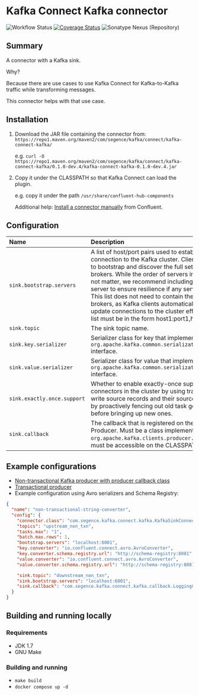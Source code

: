 Kafka Connect Kafka connector
=============================

![Workflow Status](https://github.com/segence/kafka-connect-kafka/actions/workflows/test.yaml/badge.svg)
[![Coverage Status](https://coveralls.io/repos/github/Segence/kafka-connect-kafka/badge.svg?branch=main)](https://coveralls.io/github/Segence/kafka-connect-kafka?branch=main)
![Sonatype Nexus (Repository)](https://img.shields.io/maven-central/v/com.segence.kafka.connect/kafka-connect-kafka)

## Summary

A connector with a Kafka sink.

Why?

Because there are use cases to use Kafka Connect for Kafka-to-Kafka traffic while transforming messages.

This connector helps with that use case.

## Installation

1. Download the JAR file containing the connector from:
`https://repo1.maven.org/maven2/com/segence/kafka/connect/kafka-connect-kafka/`

    e.g. `curl -O https://repo1.maven.org/maven2/com/segence/kafka/connect/kafka-connect-kafka/0.1.0-dev.4/kafka-connect-kafka-0.1.0-dev.4.jar`

2. Copy it under the CLASSPATH so that Kafka Connect can load the plugin.

    e.g. copy it under the path `/usr/share/confluent-hub-components`

    Additional help: [Install a connector manually](https://docs.confluent.io/platform/current/connect/install.html#install-a-connector-manually) from Confluent.

## Configuration

| **Name**                    | **Description**                                                                                                                                                                                                                                                                                                                                                                                                                                                                                                                            | **Default value**                                      |
|:----------------------------|:-------------------------------------------------------------------------------------------------------------------------------------------------------------------------------------------------------------------------------------------------------------------------------------------------------------------------------------------------------------------------------------------------------------------------------------------------------------------------------------------------------------------------------------------|--------------------------------------------------------|
| `sink.bootstrap.servers`    | A list of host/port pairs used to establish the initial connection to the Kafka cluster. Clients use this list to bootstrap and discover the full set of Kafka brokers. While the order of servers in the list does not matter, we recommend including more than one server to ensure resilience if any servers are down. This list does not need to contain the entire set of brokers, as Kafka clients automatically manage and update connections to the cluster efficiently. This list must be in the form host1:port1,host2:port2,... | *(none)*                                               |
| `sink.topic`                | The sink topic name.                                                                                                                                                                                                                                                                                                                                                                                                                                                                                                                       | *(none)*                                               |
| `sink.key.serializer`       | Serializer class for key that implements the <code>org.apache.kafka.common.serialization.Serializer</code> interface.                                                                                                                                                                                                                                                                                                                                                                                                                      | org.apache.kafka.common.serialization.StringSerializer |
| `sink.value.serializer`     | Serializer class for value that implements the <code>org.apache.kafka.common.serialization.Serializer</code> interface.                                                                                                                                                                                                                                                                                                                                                                                                                    | org.apache.kafka.common.serialization.StringSerializer |
| `sink.exactly.once.support` | Whether to enable exactly-once support for source connectors in the cluster by using transactions to write source records and their source offsets, and by proactively fencing out old task generations before bringing up new ones.                                                                                                                                                                                                                                                                                                       | false                                                  |
| `sink.callback`             | The callback that is registered on the Kafka Producer. Must be a class implementing <code>org.apache.kafka.clients.producer.Callback</code> and it must be accessible on the CLASSPATH.                                                                                                                                                                                                                                                                                                                                                    | *(none)*                                               |

## Example configurations

- [Non-transactional Kafka producer with producer callback class](src/integrationTest/resources/non-transactional-string-converter.json)
- [Transactional producer](src/integrationTest/resources/transactional-string-converter.json)
- Example configuration using Avro serializers and Schema Registry:

```json
{
  "name": "non-transactional-string-converter",
  "config": {
    "connector.class": "com.segence.kafka.connect.kafka.KafkaSinkConnector",
    "topics": "upstream_non_txn",
    "tasks.max": "1",
    "batch.max.rows": 1,
    "bootstrap.servers": "localhost:6001",
    "key.converter": "io.confluent.connect.avro.AvroConverter",
    "key.converter.schema.registry.url": "http://schema-registry:8081",
    "value.converter": "io.confluent.connect.avro.AvroConverter",
    "value.converter.schema.registry.url": "http://schema-registry:8081",

    "sink.topic": "downstream_non_txn",
    "sink.bootstrap.servers": "localhost:6001",
    "sink.callback": "com.segence.kafka.connect.kafka.callback.LoggingCallback"
  }
}
```

## Building and running locally

### Requirements

- JDK 1.7
- GNU Make

### Building and running

- `make build`
- `docker compose up -d`
